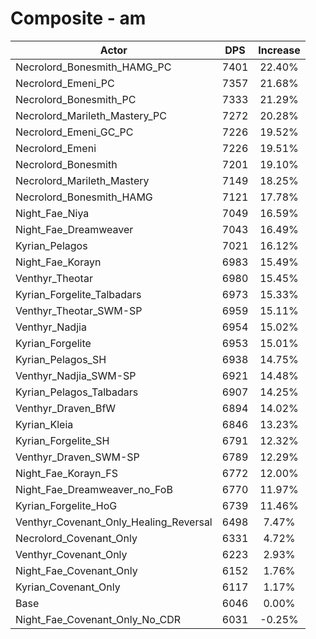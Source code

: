 # Composite - am
| Actor | DPS | Increase |
|---|:---:|:---:|
|Necrolord_Bonesmith_HAMG_PC|7401|22.40%|
|Necrolord_Emeni_PC|7357|21.68%|
|Necrolord_Bonesmith_PC|7333|21.29%|
|Necrolord_Marileth_Mastery_PC|7272|20.28%|
|Necrolord_Emeni_GC_PC|7226|19.52%|
|Necrolord_Emeni|7226|19.51%|
|Necrolord_Bonesmith|7201|19.10%|
|Necrolord_Marileth_Mastery|7149|18.25%|
|Necrolord_Bonesmith_HAMG|7121|17.78%|
|Night_Fae_Niya|7049|16.59%|
|Night_Fae_Dreamweaver|7043|16.49%|
|Kyrian_Pelagos|7021|16.12%|
|Night_Fae_Korayn|6983|15.49%|
|Venthyr_Theotar|6980|15.45%|
|Kyrian_Forgelite_Talbadars|6973|15.33%|
|Venthyr_Theotar_SWM-SP|6959|15.11%|
|Venthyr_Nadjia|6954|15.02%|
|Kyrian_Forgelite|6953|15.01%|
|Kyrian_Pelagos_SH|6938|14.75%|
|Venthyr_Nadjia_SWM-SP|6921|14.48%|
|Kyrian_Pelagos_Talbadars|6907|14.25%|
|Venthyr_Draven_BfW|6894|14.02%|
|Kyrian_Kleia|6846|13.23%|
|Kyrian_Forgelite_SH|6791|12.32%|
|Venthyr_Draven_SWM-SP|6789|12.29%|
|Night_Fae_Korayn_FS|6772|12.00%|
|Night_Fae_Dreamweaver_no_FoB|6770|11.97%|
|Kyrian_Forgelite_HoG|6739|11.46%|
|Venthyr_Covenant_Only_Healing_Reversal|6498|7.47%|
|Necrolord_Covenant_Only|6331|4.72%|
|Venthyr_Covenant_Only|6223|2.93%|
|Night_Fae_Covenant_Only|6152|1.76%|
|Kyrian_Covenant_Only|6117|1.17%|
|Base|6046|0.00%|
|Night_Fae_Covenant_Only_No_CDR|6031|-0.25%|
